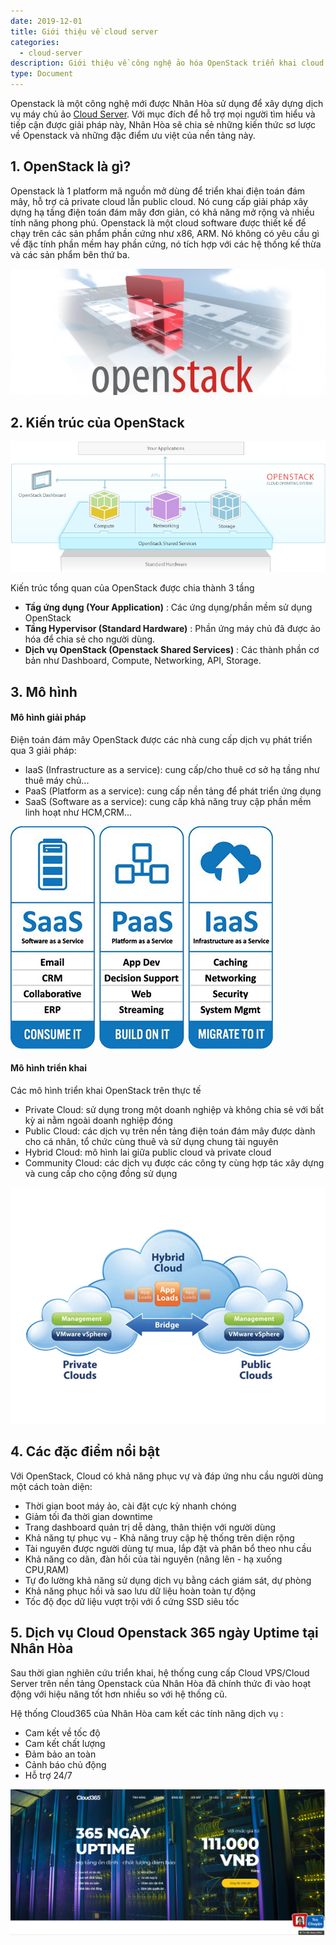 ```yaml
---
date: 2019-12-01
title: Giới thiệu về cloud server
categories:
  - cloud-server
description: Giới thiệu về công nghệ ảo hóa OpenStack triển khai cloud server tại cloud365
type: Document
---
```


Openstack là một công nghệ mới được Nhân Hòa sử dụng để xây dựng dịch vụ máy chủ ảo <a href="https://support.cloud365.vn/cloud-server/cloud-server-gioi-thieu/" target="_blank">Cloud Server</a>. Với mục đích để hỗ trợ mọi người tìm hiểu và tiếp cận được giải pháp này, Nhân Hòa sẽ chia sẻ những kiến thức sơ lược về Openstack và những đặc điểm ưu việt của nền tảng này.

## 1. OpenStack là gì?

Openstack là 1 platform mã nguồn mở dùng để triển khai điện toán đám mây, hỗ trợ cả private cloud lẫn public cloud. Nó cung cấp giải pháp xây dựng hạ tầng điện toán đám mây đơn giản, có khả năng mở rộng và nhiều tính năng phong phú. Openstack là một cloud software được thiết kế để chạy trên các sản phẩm phần cứng như x86, ARM. Nó không có yêu cầu gì về đặc tính phần mềm hay phần cứng, nó tích hợp với các hệ thống kế thừa và các sản phẩm bên thứ ba.

![](/images/img-cloud-server/04-cloudserver.png)

## 2. Kiến trúc của OpenStack

![](/images/img-cloud-server/00-cloudserver.png)

Kiến trúc tổng quan của OpenStack được chia thành 3 tầng 

- **Tầg ứng dụng (Your Application)** : Các ứng dụng/phần mềm sử dụng OpenStack
- **Tầng Hypervisor (Standard Hardware)** : Phần ứng máy chủ đã được ảo hóa để chia sẻ cho người dùng.
- **Dịch vụ OpenStack (Openstack Shared Services)** : Các thành phần cơ bản như Dashboard, Compute, Networking, API, Storage.

## 3. Mô hình  

#### Mô hình giải pháp

Điện toán đám mây OpenStack được các nhà cung cấp dịch vụ phát triển qua 3 giải pháp:

- IaaS (Infrastructure as a service): cung cấp/cho thuê cơ sở hạ tầng như thuê máy chủ...
- PaaS (Platform as a service): cung cấp nền tảng để phát triển ứng dụng
- SaaS (Software as a service): cung cấp khả năng truy cập phần mềm linh hoạt như HCM,CRM...

![](/images/img-cloud-server/01-cloudserver.png)

#### Mô hình triển khai 

Các mô hình triển khai OpenStack trên thực tế 

- Private Cloud: sử dụng trong một doanh nghiệp và không chia sẻ với bất kỳ ai nằm ngoài doanh nghiệp đóng
- Public Cloud: các dịch vụ trên nền tảng điện toán đám mây được dành cho cá nhân, tổ chức cùng thuê và sử dụng chung tài nguyên
- Hybrid Cloud: mô hình lai giữa public cloud và private cloud
- Community Cloud: các dịch vụ được các công ty cùng hợp tác xây dựng và cung cấp cho cộng đồng sử dụng

![](/images/img-cloud-server/02-cloudserver.png)

## 4. Các đặc điểm nổi bật

Với OpenStack, Cloud có khả năng phục vự và đáp ứng nhu cầu người dùng một cách toàn diện:

- Thời gian boot máy ảo, cài đặt cực kỳ nhanh chóng
- Giảm tối đa thời gian downtime
- Trang dashboard quản trị dễ dàng, thân thiện với người dùng
- Khả năng tự phục vụ - Khả năng truy cập hệ thống trên diện rộng 
- Tài nguyên được người dùng tự mua, lắp đặt và phân bổ theo nhu cầu
- Khả năng co dãn, đàn hồi của tài nguyên (nâng lên - hạ xuống CPU,RAM)
- Tự đo lường khả năng sử dụng dịch vụ bằng cách giám sát, dự phòng
- Khả năng phục hồi và sao lưu dữ liệu hoàn toàn tự động
- Tốc độ đọc dữ liệu vượt trội với ổ cứng SSD siêu tốc

## 5. Dịch vụ Cloud Openstack 365 ngày Uptime tại Nhân Hòa

Sau thời gian nghiên cứu triển khai, hệ thống cung cấp Cloud VPS/Cloud Server trên nền tảng Openstack của Nhân Hòa đã chính thức đi vào hoạt động với hiệu năng tốt hơn nhiều so với hệ thống cũ.

Hệ thống Cloud365 của Nhân Hòa cam kết các tính năng dịch vụ  : 

- Cam kết về tốc độ
- Cam kết chất lượng
- Đảm bảo an toàn
- Cảnh báo chủ động
- Hỗ trợ 24/7

![](/images/img-cloud-server/03-cloudserver.png)
